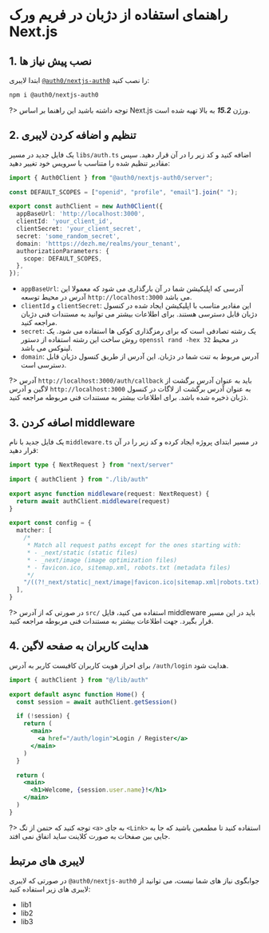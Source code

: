 # راهنمای استفاده از دژبان در فریم ورک Next.js

## 1. نصب پیش نیاز ها
ابتدا لایبری [`@auth0/nextjs-auth0`](https://github.com/auth0/nextjs-auth0) را نصب کنید:
```bash
npm i @auth0/nextjs-auth0
```

?> توجه داشته باشید این راهنما بر اساس Next.js ورژن ***15.2*** به بالا تهیه شده است.

## 2. تنظیم و اضافه کردن لایبری
یک فایل جدید در مسیر `libs/auth.ts` اضافه کنید و کد زیر را در آن قرار دهید. سپس مقادیر تنظیم شده را متناسب با سرویس خود تغییر دهید:

```typescript
import { Auth0Client } from "@auth0/nextjs-auth0/server";

const DEFAULT_SCOPES = ["openid", "profile", "email"].join(" ");

export const authClient = new Auth0Client({
  appBaseUrl: 'http://localhost:3000',
  clientId: 'your_client_id',
  clientSecret: 'your_client_secret',
  secret: 'some_random_secret',
  domain: 'htttps://dezh.me/realms/your_tenant',
  authorizationParameters: {
    scope: DEFAULT_SCOPES,
  },
});
```
- `appBaseUrl`: آدرسی که اپلیکیشن شما در آن بارگذاری می شود که معمولا این آدرس در محیط توسعه `http://localhost:3000` می باشد.
- `clientId` و `clientSecret`: این مقادیر متاسب با اپلیکیشن ایجاد شده در کنسول دژبان قابل دسترسی هستند. برای اطلاعات بیشتر می توانید به مستندات فنی دژبان مراجعه کنید.
- `secret`: یک رشته تصادفی است که برای رمزگذاری کوکی ها استفاده می شود. یک روش ساخت این رشته استفاده از دستور `openssl rand -hex 32` در محیط لینوکس می باشد.
- `domain`: آدرس مربوط به تنت شما در دژبان. این آدرس از طریق کنسول دژبان قابل دسترسی است.

?> آدرس `http://localhost:3000/auth/callback` باید به عنوان آدرس برگشت از لاگین و آدرس `http://localhost:3000` به عنوان آدرس برگشت از لاگات در کنسول ذژبان ذخیره شده باشد. برای اطلاعات بیشتر به مستندات فنی مربوطه مراجعه کنید.

## 3. اصافه کردن middleware
یک فایل جدید با نام `middleware.ts` در مسیر ابتدای پروژه ایجاد کرده و کد زیر را در آن قرار دهید:

```typescript
import type { NextRequest } from "next/server"

import { authClient } from "./lib/auth"

export async function middleware(request: NextRequest) {
  return await authClient.middleware(request)
}

export const config = {
  matcher: [
    /*
     * Match all request paths except for the ones starting with:
     * - _next/static (static files)
     * - _next/image (image optimization files)
     * - favicon.ico, sitemap.xml, robots.txt (metadata files)
     */
    "/((?!_next/static|_next/image|favicon.ico|sitemap.xml|robots.txt).*)",
  ],
}
```

?> در صورتی که از آدرس `src/` استفاده می کنید، فایل middleware باید در این مسیر قرار بگیرد. جهت اطلاعات بیشتر به مستندات فنی مربوطه مراجعه کنید.

## 4. هدایت کاربران به صفحه لاگین
برای احراز هویت کاربران کافیست کاربر به آدرس `/auth/login` هدایت شود.

```jsx
import { authClient } from "@/lib/auth"

export default async function Home() {
  const session = await authClient.getSession()

  if (!session) {
    return (
      <main>
        <a href="/auth/login">Login / Register</a>
      </main>
    )
  }

  return (
    <main>
      <h1>Welcome, {session.user.name}!</h1>
    </main>
  )
}
```

?> توجه کنید که حتمن از تگ `<a>` به جای `<Link>` استفاده کنید تا مطمعین باشید که جا به جایی بین صفحات به صورت کلاینت ساید اتفاق نمی افتد.

## لایبری های مرتبط
در صورتی که لایبری `@auth0/nextjs-auth0` جوابگوی نیاز های شما نیست، می توانید از لایبری های زیر استفاده کنید:
- lib1
- lib2
- lib3